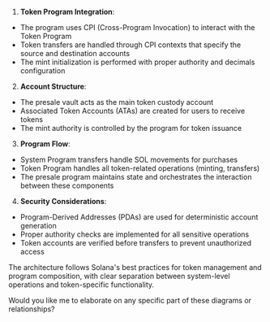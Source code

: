 1. **Token Program Integration**:


- The program uses CPI (Cross-Program Invocation) to interact with the Token Program 
- Token transfers are handled through CPI contexts that specify the source and destination accounts 
- The mint initialization is performed with proper authority and decimals configuration 


2. **Account Structure**:


- The presale vault acts as the main token custody account 
- Associated Token Accounts (ATAs) are created for users to receive tokens 
- The mint authority is controlled by the program for token issuance 


3. **Program Flow**:


- System Program transfers handle SOL movements for purchases 
- Token Program handles all token-related operations (minting, transfers) 
- The presale program maintains state and orchestrates the interaction between these components 


4. **Security Considerations**:


- Program-Derived Addresses (PDAs) are used for deterministic account generation
- Proper authority checks are implemented for all sensitive operations
- Token accounts are verified before transfers to prevent unauthorized access


The architecture follows Solana's best practices for token management and program composition, with clear separation between system-level operations and token-specific functionality.

Would you like me to elaborate on any specific part of these diagrams or relationships?